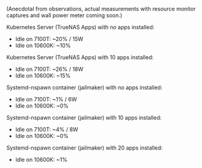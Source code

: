 (Anecdotal from observations, actual measurements with resource monitor captures and wall power meter coming soon.)

Kubernetes Server (TrueNAS Apps) with no apps installed:
* Idle on 7100T: ~20% / 15W
* Idle on 10600K: ~10%

Kubernetes Server (TrueNAS Apps) with 10 apps installed:
* Idle on 7100T: ~26% / 18W
* Idle on 10600K: ~15%

Systemd-nspawn container (jailmaker) with no apps installed:
* Idle on 7100T: ~1% / 6W
* Idle on 10600K: ~0%

Systemd-nspawn container (jailmaker) with 10 apps installed:
* Idle on 7100T: ~4% / 8W
* Idle on 10600K: ~0%


Systemd-nspawn container (jailmaker) with 20 apps installed:
* Idle on 10600K: ~1%
